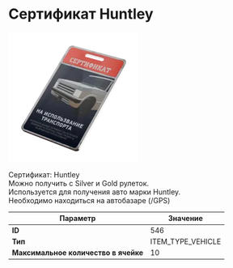 # Сертификат Huntley

![Item Image](../img/546.webp?raw=true)

Сертификат: Huntley<br>Можно получить с Silver и Gold рулеток.<br>Используется для получения авто марки Huntley.<br>Необходимо находиться на автобазаре (/GPS)


| Параметр | Значение |
|----------|----------|
| **ID** | 546 |
| **Тип** | ITEM_TYPE_VEHICLE |
| **Максимальное количество в ячейке** | 10 |

